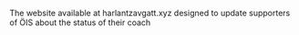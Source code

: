 The website available at harlantzavgatt.xyz designed to update supporters of ÖIS about the status of their coach